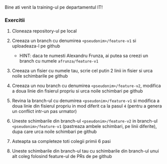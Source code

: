 Bine ati venit la training-ul pe departamentul IT!

### Exercitii

1. Cloneaza repository-ul pe local

2. Creeaza un branch cu denumirea `<pseudonim>/feature-v1` si uploadeaza-l pe github
    - HINT: daca te numesti Alexandru Frunza, ai putea sa creezi un branch cu numele `afrunza/feature-v1`

3. Creeaza un fisier cu numele tau, scrie cel putin 2 linii in fisier si urca noile schimbarile pe github

4. Creeaza un nou branch cu denumirea `<pseudonim>/feature-v2`, modifica a doua linie din fisierul propriu si urca noile schimbari pe github

5. Revina la branch-ul cu denumirea `<pseudonim>/feature-v1` si modifica a doua linie din fisierul propriu in mod diferit ca la pasul `4` (pentru a genera un conflict intr-un pas urmator)

6. Uneste schimbarile din branch-ul `<pseudonim>/feature-v2` in branch-ul `<pseudonim>/feature-v1` (pastreaza ambele schimbari, pe linii diferite), dupa care urca noile schimbari pe github

7. Asteapta sa completeze toti colegii primii 6 pasi

8. Uneste schimbarile din branch-ul tau cu schimbarile din branch-ul unui alt coleg folosind feature-ul de PRs de pe github
